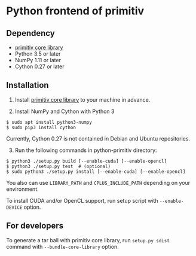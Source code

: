 Python frontend of primitiv
===========================

Dependency
----------

* [primitiv core library](https://github.com/primitiv/primitiv)
* Python 3.5 or later
* NumPy 1.11 or later
* Cython 0.27 or later

Installation
------------

1. Install [primitiv core library](http://github.com/primitiv/primitiv) to your machine in advance.

2. Install NumPy and Cython with Python 3

```shell
$ sudo apt install python3-numpy
$ sudo pip3 install cython
```

Currently, Cython 0.27 is not contained in Debian and Ubuntu repositories.

3. Run the following commands in python-primitiv directory:

```shell
$ python3 ./setup.py build [--enable-cuda] [--enable-opencl]
$ python3 ./setup.py test  # (optional)
$ sudo python3 ./setup.py install [--enable-cuda] [--enable-opencl]
```

You also can use `LIBRARY_PATH` and `CPLUS_INCLUDE_PATH` depending on your environment.

To install CUDA and/or OpenCL support, run setup script with `--enable-DEVICE` option.

For developers
--------------

To generate a tar ball with primitiv core library, run `setup.py sdist` command with
`--bundle-core-library` option.